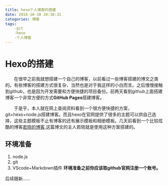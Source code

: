 ```yaml
---
title: hexo个人博客的搭建
date: 2018-10-30 20:38:31
categories: 博客
tags:
    -git
    -hexo
    -个人博客
---
```


Hexo的搭建
===================
  &emsp;&emsp;在很早之前我就想搭建一个自己的博客，以前看过一些博客搭建的博文之类的。有些博客的搭建方式很复杂，当然也是对于我这样的小白而言。之后慢慢接触到github，也是因为开发需要和方便快捷的项目备份。前两天看到github上面搭建博客一个非常方便的方式<strong>GitHub Pages</strong>搭建博客。
  <!-- more -->
  &emsp;&emsp;于是乎，本人就在网上查阅资料看到一个很方便快捷的方案，git+hexo+node.js搭建博客。而且hexo在官网提供了很多的主题可以供自己选择，这些主题模板不止有博客的还有展示模板和相册模板。几天前看到一个比较炫酷的博客[若晓的博客](https://cry101.github.io/),这篇博文的主人若晓就是使用这种方案搭建的。

环境准备
-------------------
1. node.js
2. git
3. VScode+Markdown插件
**环境准备之前你应该取github官网注册一个账号。**

后续跟新……
